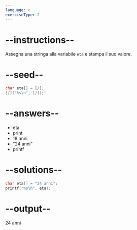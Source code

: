 ```yaml
---
language: c
exerciseType: 2
---
```


# --instructions--

Assegna una stringa alla variabile `eta` e stampa il suo valore.

# --seed--

```c
char eta[] = [/];
[/]("%s\n", [/]);
```

# --answers--

- eta
- print
- 18 anni
- "24 anni"
- printf

# --solutions--

```c
char eta[] = "24 anni";
printf("%s\n", eta);
```

# --output--

24 anni
